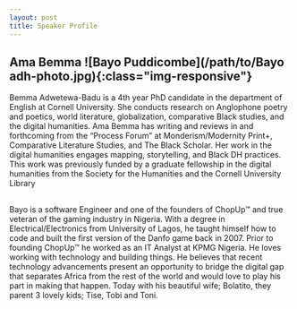 ```yaml
---
layout: post
title: Speaker Profile 
---
```


## Ama Bemma ![Bayo Puddicombe](/path/to/Bayo adh-photo.jpg){:class="img-responsive"}

<p>
Bemma Adwetewa-Badu is a 4th year PhD candidate in the department of English at Cornell University. She conducts research on Anglophone poetry and poetics, 
world literature, globalization, comparative Black studies, and the digital humanities. Ama Bemma has writing and reviews in and forthcoming from the “Process Forum” at
Monderism/Modernity Print+, Comparative Literature Studies, and The Black Scholar. Her work in the digital humanities engages mapping, storytelling, and Black DH practices. 
This work was previously funded by a graduate fellowship in the digital humanities from the Society for the Humanities and the Cornell University Library</p> 

## 
<p>
Bayo is a software Engineer and one of the founders of ChopUp™ and true veteran of the gaming industry in Nigeria. With a degree in Electrical/Electronics from University of Lagos, he taught himself how to code and built the first version of the Danfo game back in 2007. Prior to founding ChopUp™ he worked as an IT Analyst at KPMG Nigeria.
He loves working with technology and building things. He believes that recent technology advancements present an opportunity to bridge the digital gap that separates Africa from the rest of the world and would love to play his part in making that happen.
Today with his beautiful wife; Bolatito, they parent 3 lovely kids; Tise, Tobi and Toni.
</p>
